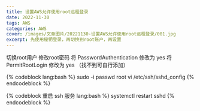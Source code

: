```yaml
---
title: 设置AWS允许使用root远程登录
date: 2022-11-30
tags: AWS
categories: AWS
cover: /images/文章图片/20221130-设置AWS允许使用root远程登录/001.jpg
excerpt: 先使用秘钥登录，再切换到root账户，再设置
---
```


切换root用户
修改root密码
将 PasswordAuthentication 修改为 yes
将 PermitRootLogin 修改为 yes （找不到可自行添加）

{% codeblock   lang:bash %}
sudo -i
passwd root
vi /etc/ssh/sshd_config
{% endcodeblock %}


{% codeblock 重启 ssh 服务  lang:bash %}
systemctl restart sshd
{% endcodeblock %}



